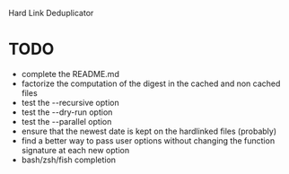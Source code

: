 
Hard Link Deduplicator

TODO
====

* complete the README.md
* factorize the computation of the digest in the cached and non cached files
* test the --recursive option
* test the --dry-run option
* test the --parallel option
* ensure that the newest date is kept on the hardlinked files (probably)
* find a better way to pass user options without changing the function signature
  at each new option
* bash/zsh/fish completion
